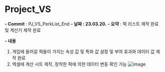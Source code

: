 # Project_VS
**- Commit** : PJ_VS_PerkList_End
**- 날짜 : 23.03.20.**
**- 요약** : 퍽 리스트 제작 완료 및 계산기 제작 완료

**- 내용**
1. 게임에 들어갈 퍽들이 가지는 속성 값 및 특화 값 설정 및 부여 효과와 데이터 값 제작 완료
2. 엑셀에 계산 시트 제작, 장착한 퍽에 의한 데이터 변동 확인 가능
![image](https://user-images.githubusercontent.com/26790718/226281025-7169b6e5-39ed-4949-8993-6d72b2181b64.png)
